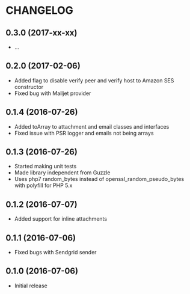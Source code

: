# CHANGELOG

## 0.3.0 (2017-xx-xx)

 - ...

## 0.2.0 (2017-02-06)

- Added flag to disable verify peer and verify host to Amazon SES constructor
- Fixed bug with Mailjet provider

## 0.1.4 (2016-07-26)

- Added toArray to attachment and email classes and interfaces
- Fixed issue with PSR logger and emails not being arrays

## 0.1.3 (2016-07-26)

- Started making unit tests
- Made library independent from Guzzle
- Uses php7 random_bytes instead of openssl_random_pseudo_bytes with polyfill for PHP 5.x

## 0.1.2 (2016-07-07)

- Added support for inline attachments

## 0.1.1 (2016-07-06)

- Fixed bugs with Sendgrid sender

## 0.1.0 (2016-07-06)

- Initial release
